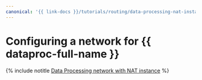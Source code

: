```yaml
---
canonical: '{{ link-docs }}/tutorials/routing/data-processing-nat-instance'
---
```


# Configuring a network for {{ dataproc-full-name }}

{% include notitle [Data Processing network with NAT instance](../../_tutorials/routing/data-processing-nat-instance.md) %}
